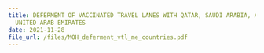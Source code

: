 ```yaml
---
title: DEFERMENT OF VACCINATED TRAVEL LANES WITH QATAR, SAUDI ARABIA, AND THE
  UNITED ARAB EMIRATES
date: 2021-11-28
file_url: /files/MOH_deferment_vtl_me_countries.pdf
---
```


